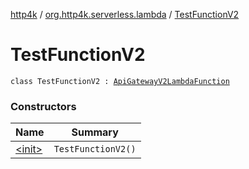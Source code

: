 [http4k](../../index.md) / [org.http4k.serverless.lambda](../index.md) / [TestFunctionV2](./index.md)

# TestFunctionV2

`class TestFunctionV2 : `[`ApiGatewayV2LambdaFunction`](../../org.http4k.serverless/-api-gateway-v2-lambda-function/index.md)

### Constructors

| Name | Summary |
|---|---|
| [&lt;init&gt;](-init-.md) | `TestFunctionV2()` |
